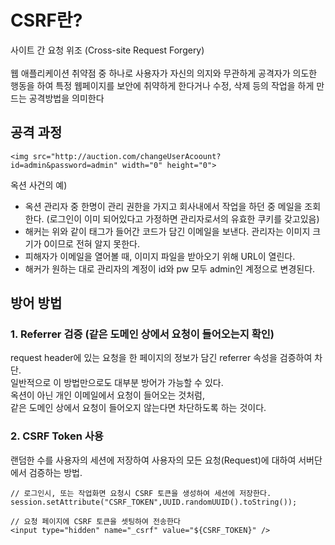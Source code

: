 # CSRF란?
사이트 간 요청 위조 (Cross-site Request Forgery)<br>   
웹 애플리케이션 취약점 중 하나로 사용자가 자신의 의지와 무관하게 공격자가 의도한 행동을 하여 특정 웹페이지를 보안에 취약하게 한다거나 수정, 삭제 등의 작업을 하게 만드는 공격방법을 의미한다

## 공격 과정
```
<img src="http://auction.com/changeUserAcoount?id=admin&password=admin" width="0" height="0">
```
옥션 사건의 예)
- 옥션 관리자 중 한명이 관리 권한을 가지고 회사내에서 작업을 하던 중 메일을 조회한다. (로그인이 이미 되어있다고 가정하면 관리자로서의 유효한 쿠키를 갖고있음)
- 해커는 위와 같이 태그가 들어간 코드가 담긴 이메일을 보낸다. 관리자는 이미지 크기가 0이므로 전혀 알지 못한다.
- 피해자가 이메일을 열어볼 때, 이미지 파일을 받아오기 위해 URL이 열린다.
- 해커가 원하는 대로 관리자의 계정이 id와 pw 모두 admin인 계정으로 변경된다.

## 방어 방법
### 1. Referrer 검증 (같은 도메인 상에서 요청이 들어오는지 확인)
request header에 있는 요청을 한 페이지의 정보가 담긴 referrer 속성을 검증하여 차단.   
일반적으로 이 방법만으로도 대부분 방어가 가능할 수 있다.   
옥션이 아닌 개인 이메일에서 요청이 들어오는 것처럼,   
같은 도메인 상에서 요청이 들어오지 않는다면 차단하도록 하는 것이다.

### 2. CSRF Token 사용
랜덤한 수를 사용자의 세션에 저장하여 사용자의 모든 요청(Request)에 대하여 서버단에서 검증하는 방법.
```
// 로그인시, 또는 작업화면 요청시 CSRF 토큰을 생성하여 세션에 저장한다. 
session.setAttribute("CSRF_TOKEN",UUID.randomUUID().toString()); 

// 요청 페이지에 CSRF 토큰을 셋팅하여 전송한다 
<input type="hidden" name="_csrf" value="${CSRF_TOKEN}" />
```